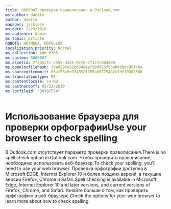 ```yaml
---
title: 8000007 проверка правописания в Outlook.com
ms.author: daeite
author: daeite
manager: jackiesm
ms.date: 2/23/2018
ms.audience: Admin
ms.topic: article
ROBOTS: NOINDEX, NOFOLLOW
localization_priority: Normal
ms.collection: Adm_O365
ms.custom: 8000007
ms.assetid: 7f2a5cfc-c555-4325-927e-7f3c7c884200
ms.openlocfilehash: 3da029ce22ed0484af38d953f83eb89bdc96fcba
ms.sourcegitcommit: 03a156a9c9740521155a30775492c7dff0982588
ms.translationtype: MT
ms.contentlocale: ru-RU
ms.lasthandoff: 03/22/2019
ms.locfileid: "30787574"
---
```

# <a name="use-your-browser-to-check-spelling"></a><span data-ttu-id="62249-102">Использование браузера для проверки орфографии</span><span class="sxs-lookup"><span data-stu-id="62249-102">Use your browser to check spelling</span></span>

<span data-ttu-id="62249-103">В Outlook.com отсутствует параметр проверки правописания.</span><span class="sxs-lookup"><span data-stu-id="62249-103">There is no spell check option in Outlook.com.</span></span> <span data-ttu-id="62249-104">Чтобы проверить правописание, необходимо использовать веб-браузер.</span><span class="sxs-lookup"><span data-stu-id="62249-104">To check your spelling, you'll need to use your web browser.</span></span> <span data-ttu-id="62249-105">Проверка орфографии доступна в Microsoft EDGE, Internet Explorer 10 и более поздних версий, а текущие версии Firefox, Chrome и Safari.</span><span class="sxs-lookup"><span data-stu-id="62249-105">Spell checking is available in Microsoft Edge, Internet Explorer 10 and later versions, and current versions of Firefox, Chrome, and Safari.</span></span> <span data-ttu-id="62249-106">Узнайте больше о том, как проверить орфографию в веб-браузере.</span><span class="sxs-lookup"><span data-stu-id="62249-106">Check the options for your web browser to learn more about how to check spelling.</span></span>
  

